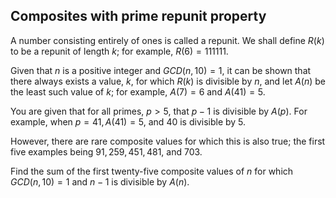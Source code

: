 ## Composites with prime repunit property

A number consisting entirely of ones is called a repunit. We shall define $R(k)$ to be a repunit of length $k$; for example, $R(6) = 111111$.

Given that $n$ is a positive integer and $GCD(n, 10) = 1$, it can be shown that there always exists a value, $k$, for which $R(k)$ is divisible by $n$, and let $A(n)$ be the least such value of $k$; for example, $A(7) = 6$ and $A(41) = 5$.

You are given that for all primes, $p > 5$, that $p − 1$ is divisible by $A(p)$. For example, when $p = 41, A(41) = 5$, and $40$ is divisible by $5$.

However, there are rare composite values for which this is also true; the first five examples being $91, 259, 451, 481$, and $703$.

Find the sum of the first twenty-five composite values of $n$ for which $GCD(n, 10) = 1$ and $n − 1$ is divisible by $A(n)$.
